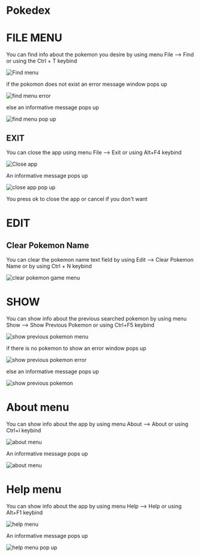 # Pokedex

# FILE MENU

You can find info about the pokemon you desire by using menu File --> Find or using the Ctrl + T keybind

<p><img src = "file/find menu.png" title="Find menu"></p>

if the pokomon does not exist an error message window pops up


<p><img src = "file/find error.png" title="find menu  error"></p>

else an informative message pops up

<p><img src = "file/find menu pop up.png" title="find menu  pop up"></p>


## EXIT


You can close the app using menu File --> Exit or using Alt+F4 keybind

<p><img src = "file/exit menu.png" title="Close app"></p>

An informative message pops up

<p><img src ="file/exit menu pop up.png" title="close app pop up"/> </p>

You press ok to close the app or cancel if you don't want

# EDIT

## Clear Pokemon Name

You can clear the pokemon name text field by using Edit --> Clear Pokemon Name or by using Ctrl + N keybind

<p><img src ="edit/clear pokemon name menu.png" title="clear pokemon game menu"/> </p>


# SHOW

You can show info about the previous searched pokemon by using menu Show --> Show Previous Pokemon or using Ctrl+F5 keybind

<p><img src="show/show previous pokemon menu.png" title="show previous pokemon menu"/></p>

if there is no pokemon to show an error window pops up

<p><img src="show/show previous pokemon error.png" title="show previous pokemon error"/></p>

else an informative message pops up

<p><img src="show/show previous pokemon.png" title="show previous pokemon"/></p>

# About menu

You can show info about the app by using menu About --> About or using Ctrl+i keybind

<p><img src="about/about menu.png" title="about menu"/></p>

An informative message pops up

<p><img src="about/about pop up.png" title="about menu"/></p> 

# Help menu

You can show info about the app by using menu Help --> Help or using Alt+F1 keybind

<p><img src="help/help menu.png" title="help menu"/></p>

An informative message pops up

<p><img src="help/help pop up.png" title="help menu pop up"/></p> 